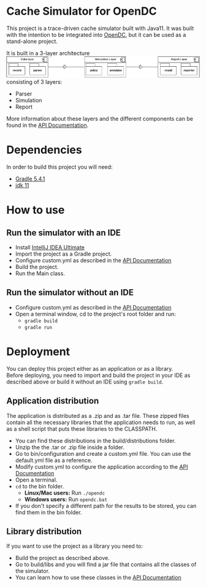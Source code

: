 # Cache Simulator for OpenDC
<!---  ![BRANCH](https://gitlab.ewi.tudelft.nl/cse2000-software-project/2019-2020-q4/cluster-12/opendc/opendc/badges/master/coverage.svg) --->

This project is a trace-driven cache simulator built with Java11. It was built with the intention to be integrated into [OpenDC](https://opendc.org/), but it can be used as a stand-alone project.
 
It is built in a 3-layer architecture
![architecture](images/architecture.png)
consisting of 3 layers:
- Parser
- Simulation
- Report  

More information about these layers and the different components can be found in the  [API Documentation](https://github.com/lyrakisk/cache-simulator/wiki/API-Documentation).

# Dependencies
In order to build this project you will need:
- [Gradle 5.4.1](https://gradle.org/releases/)
- [jdk 11](https://www.oracle.com/java/technologies/javase-jdk11-downloads.html)

# How to use 

## Run the simulator with an IDE
- Install [IntelliJ IDEA Ultimate](https://www.jetbrains.com/idea/)
- Import the project as a Gradle project.
- Configure custom.yml as described in the [API Documentation](https://github.com/lyrakisk/cache-simulator/wiki/API-Documentation)
- Build the project.
- Run the Main class.  

## Run the simulator without an IDE
* Configure custom.yml as described in the [API Documentation](https://github.com/lyrakisk/cache-simulator/wiki/API-Documentation)
* Open a terminal window, cd to the project's root folder and run: 
  - ``` gradle build ```
  - ``` gradle run ```
  
# Deployment
You can deploy this project either as an application or as a library.  
Before deploying, you need to import and build the project in your IDE as described above or build it without an IDE using ``` gradle build ```. 
 
## Application distribution
The application is distributed as a .zip and as .tar file. These zipped files contain all the necessary libraries that the application needs to run, as well as a shell script that puts these libraries to the CLASSPATH. 
- You can find these distributions in the build/distributions folder.  
- Unzip the the .tar or .zip file inside a folder.
- Go to bin/configuration and create a custom.yml file. You can use the default.yml file as a reference.
- Modify custom.yml to configure the application according to the [API Documentation](https://github.com/lyrakisk/cache-simulator/wiki/API-Documentation)
- Open a terminal.
- ```cd``` to the bin folder.
  - **Linux/Mac users:** Run ```./opendc```
  - **Windows users:** Run ```opendc.bat```
- If you don't specify a different path for the results to be stored, you can find them in the bin folder.

## Library distribution
If you want to use the project as a library you need to:
- Build the project as described above.
- Go to build/libs and you will find a jar file that contains all the classes of the simulator. 
- You can learn how to use these classes in the [API Documentation](https://github.com/lyrakisk/cache-simulator/wiki/API-Documentation) 
